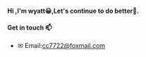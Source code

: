 
   **Hi ,I'm wyatt😀,Let's continue to do better👋.**

#### Get in touch 📫
* ✉ Email:<a href="mailto:cc7722@foxmail.com">cc7722@foxmail.com</a>
<!-- **ThisIsWyatt/ThisisWyatt** is a ✨ _special_ ✨ repository because its `README.md` (this file) appears on your GitHub profile.
Here are some ideas to get you started:
- 🔭 I’m currently working on ...
- 🌱 I’m currently learning ...
- 👯 I’m looking to collaborate on ...
- 🤔 I’m looking for help with ...
- 💬 Ask me about ...
- 📫 How to reach me: ...
- 😄 Pronouns: ...
- ⚡ Fun fact: ... -->

